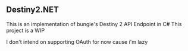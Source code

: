 ## Destiny2.NET

This is an implementation of bungie's Destiny 2 API Endpoint in C#
This project is a WIP

I don't intend on supporting OAuth for now cause i'm lazy